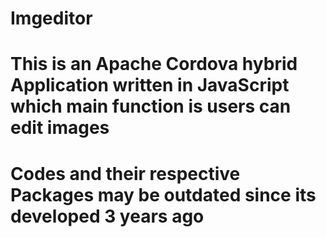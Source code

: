 # Imgeditor

# This is an Apache Cordova hybrid Application written in JavaScript which main function is users can edit images
# Codes and their respective Packages may be outdated since its developed 3 years ago

